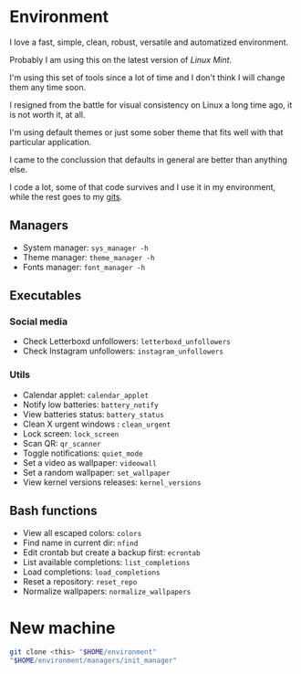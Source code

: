 # Environment

I love a fast, simple, clean, robust, versatile and automatized environment.

Probably I am using this on the latest version of _Linux Mint_.

I'm using this set of tools since a lot of time and I don't think I will change them any time soon.

I resigned from the battle for visual consistency on Linux a long time ago, it is not worth it, at all.

I'm using default themes or just some sober theme that fits well with that particular application.

I came to the conclussion that defaults in general are better than anything else.

I code a lot, some of that code survives and I use it in my environment, while the rest goes to my [gits](https://gist.github.com/pablos123).

## Managers

- System manager: `sys_manager -h`
- Theme manager: `theme_manager -h`
- Fonts manager: `font_manager -h`

## Executables

### Social media

- Check Letterboxd unfollowers: `letterboxd_unfollowers`
- Check Instagram unfollowers: `instagram_unfollowers`

### Utils

- Calendar applet: `calendar_applet`
- Notify low batteries: `battery_notify`
- View batteries status: `battery_status`
- Clean X urgent windows : `clean_urgent`
- Lock screen: `lock_screen`
- Scan QR: `qr_scanner`
- Toggle notifications: `quiet_mode`
- Set a video as wallpaper: `videowall`
- Set a random wallpaper: `set_wallpaper`
- View kernel versions releases: `kernel_versions`

## Bash functions

- View all escaped colors: `colors`
- Find name in current dir: `nfind`
- Edit crontab but create a backup first: `ecrontab`
- List available completions: `list_completions`
- Load completions: `load_completions`
- Reset a repository: `reset_repo`
- Normalize wallpapers: `normalize_wallpapers`

# New machine

```bash
git clone <this> "$HOME/environment"
"$HOME/environment/managers/init_manager"
```
